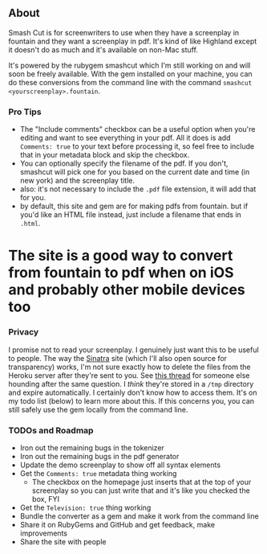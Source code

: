 ## About

Smash Cut is for screenwriters to use when they have a screenplay in fountain and they want a screenplay in pdf. It's kind of like Highland except it doesn't do as much and it's available on non-Mac stuff.

It's powered by the rubygem smashcut which I'm still working on and will soon be freely available. With the gem installed on your machine, you can do these conversions from the command line with the command `smashcut <yourscreenplay>.fountain`.

### Pro Tips

* The "Include comments" checkbox can be a useful option when you're editing and want to see everything in your pdf. All it does is add `Comments: true` to your text before processing it, so feel free to include that in your metadata block and skip the checkbox.
* You can optionally specify the filename of the pdf. If you don't, smashcut will pick one for you based on the current date and time (in new york) and the screenplay title.
* also: it's not necessary to include the `.pdf` file extension, it will add that for you.
* by default, this site and gem are for making pdfs from fountain. but if you'd like an HTML file instead, just include a filename that ends in `.html`.
# The site is a good way to convert from fountain to pdf when on iOS and probably other mobile devices too

### Privacy

I promise not to read your screenplay. I genuinely just want this to be useful to people. The way the [Sinatra](http://sinatra.rb) site (which I'll also open source for transparency) works, I'm not sure exactly how to delete the files from the Heroku server after they're sent to you. See [this thread](http://stackoverflow.com/questions/2806053/how-can-i-delete-a-file-in-sinatra-after-it-has-been-sent-via-send-file) for someone else hounding after the same question. I *think* they're stored in a `/tmp` directory and expire automatically. I certainly don't know how to access them. It's on my todo list (below) to learn more about this. If this concerns you, you can still safely use the gem locally from the command line.


### TODOs and Roadmap

* Iron out the remaining bugs in the tokenizer
* Iron out the remaining bugs in the pdf generator
* Update the demo screenplay to show off all syntax elements
* Get the `Comments: true` metadata thing working
    * The checkbox on the homepage just inserts that at the top of your screenplay so you can just write that and it's like you checked the box, FYI
* Get the `Television: true` thing working
* Bundle the converter as a gem and make it work from the command line
* Share it on RubyGems and GitHub and get feedback, make improvements
* Share the site with people



